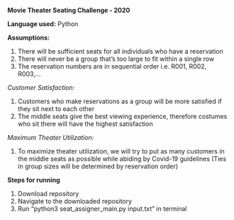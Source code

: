 **Movie Theater Seating Challenge - 2020**

**Language used:**  Python

**Assumptions:**

1. There will be sufficient seats for all individuals who have a reservation
2. There will never be a group that’s too large to fit within a single row
3. The reservation numbers are in sequential order i.e. R001, R002, R003,...

_Customer Satisfaction:_

1. Customers who make reservations as a group will be more satisfied if they sit next to each other
2. The middle seats give the best viewing experience, therefore costumes who sit there will have the highest satisfaction

_Maximum Theater Utilization:_

1. To maximize theater utilization, we will try to put as many customers in the middle seats as possible while abiding by Covid-19 guidelines (Ties in group sizes will be determined by reservation order)

**Steps for running**
1. Download repository
2. Navigate to the downloaded repository
2. Run “python3 seat_assigner_main.py input.txt” in terminal

